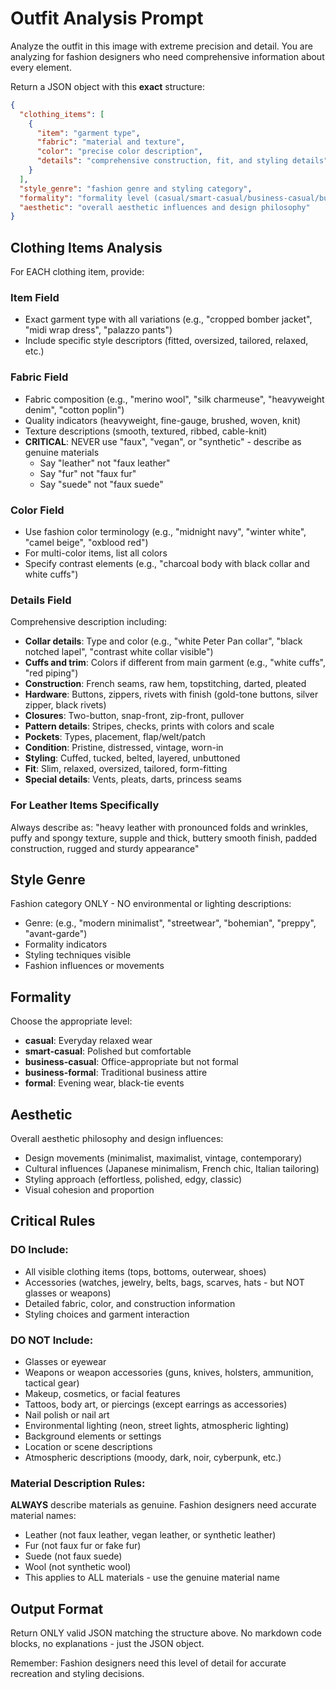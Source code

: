 # Outfit Analysis Prompt

Analyze the outfit in this image with extreme precision and detail. You are analyzing for fashion designers who need comprehensive information about every element.

Return a JSON object with this **exact** structure:

```json
{
  "clothing_items": [
    {
      "item": "garment type",
      "fabric": "material and texture",
      "color": "precise color description",
      "details": "comprehensive construction, fit, and styling details"
    }
  ],
  "style_genre": "fashion genre and styling category",
  "formality": "formality level (casual/smart-casual/business-casual/business-formal/formal)",
  "aesthetic": "overall aesthetic influences and design philosophy"
}
```

## Clothing Items Analysis

For EACH clothing item, provide:

### Item Field
- Exact garment type with all variations (e.g., "cropped bomber jacket", "midi wrap dress", "palazzo pants")
- Include specific style descriptors (fitted, oversized, tailored, relaxed, etc.)

### Fabric Field
- Fabric composition (e.g., "merino wool", "silk charmeuse", "heavyweight denim", "cotton poplin")
- Quality indicators (heavyweight, fine-gauge, brushed, woven, knit)
- Texture descriptions (smooth, textured, ribbed, cable-knit)
- **CRITICAL**: NEVER use "faux", "vegan", or "synthetic" - describe as genuine materials
  - Say "leather" not "faux leather"
  - Say "fur" not "faux fur"
  - Say "suede" not "faux suede"

### Color Field
- Use fashion color terminology (e.g., "midnight navy", "winter white", "camel beige", "oxblood red")
- For multi-color items, list all colors
- Specify contrast elements (e.g., "charcoal body with black collar and white cuffs")

### Details Field
Comprehensive description including:
- **Collar details**: Type and color (e.g., "white Peter Pan collar", "black notched lapel", "contrast white collar visible")
- **Cuffs and trim**: Colors if different from main garment (e.g., "white cuffs", "red piping")
- **Construction**: French seams, raw hem, topstitching, darted, pleated
- **Hardware**: Buttons, zippers, rivets with finish (gold-tone buttons, silver zipper, black rivets)
- **Closures**: Two-button, snap-front, zip-front, pullover
- **Pattern details**: Stripes, checks, prints with colors and scale
- **Pockets**: Types, placement, flap/welt/patch
- **Condition**: Pristine, distressed, vintage, worn-in
- **Styling**: Cuffed, tucked, belted, layered, unbuttoned
- **Fit**: Slim, relaxed, oversized, tailored, form-fitting
- **Special details**: Vents, pleats, darts, princess seams

### For Leather Items Specifically
Always describe as: "heavy leather with pronounced folds and wrinkles, puffy and spongy texture, supple and thick, buttery smooth finish, padded construction, rugged and sturdy appearance"

## Style Genre

Fashion category ONLY - NO environmental or lighting descriptions:
- Genre: (e.g., "modern minimalist", "streetwear", "bohemian", "preppy", "avant-garde")
- Formality indicators
- Styling techniques visible
- Fashion influences or movements

## Formality

Choose the appropriate level:
- **casual**: Everyday relaxed wear
- **smart-casual**: Polished but comfortable
- **business-casual**: Office-appropriate but not formal
- **business-formal**: Traditional business attire
- **formal**: Evening wear, black-tie events

## Aesthetic

Overall aesthetic philosophy and design influences:
- Design movements (minimalist, maximalist, vintage, contemporary)
- Cultural influences (Japanese minimalism, French chic, Italian tailoring)
- Styling approach (effortless, polished, edgy, classic)
- Visual cohesion and proportion

## Critical Rules

### DO Include:
- All visible clothing items (tops, bottoms, outerwear, shoes)
- Accessories (watches, jewelry, belts, bags, scarves, hats - but NOT glasses or weapons)
- Detailed fabric, color, and construction information
- Styling choices and garment interaction

### DO NOT Include:
- Glasses or eyewear
- Weapons or weapon accessories (guns, knives, holsters, ammunition, tactical gear)
- Makeup, cosmetics, or facial features
- Tattoos, body art, or piercings (except earrings as accessories)
- Nail polish or nail art
- Environmental lighting (neon, street lights, atmospheric lighting)
- Background elements or settings
- Location or scene descriptions
- Atmospheric descriptions (moody, dark, noir, cyberpunk, etc.)

### Material Description Rules:
**ALWAYS** describe materials as genuine. Fashion designers need accurate material names:
- Leather (not faux leather, vegan leather, or synthetic leather)
- Fur (not faux fur or fake fur)
- Suede (not faux suede)
- Wool (not synthetic wool)
- This applies to ALL materials - use the genuine material name

## Output Format

Return ONLY valid JSON matching the structure above. No markdown code blocks, no explanations - just the JSON object.

Remember: Fashion designers need this level of detail for accurate recreation and styling decisions.
